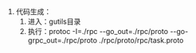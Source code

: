 1. 代码生成：
    1. 进入：gutils目录
    2. 执行：protoc -I=./rpc --go_out=./rpc/proto --go-grpc_out=./rpc/proto ./rpc/proto/rpc/task.proto